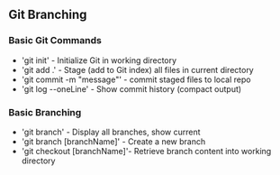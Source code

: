 ## Git Branching

### Basic Git Commands
* 'git init' - Initialize Git in working directory
* 'git add .' - Stage (add to Git index) all files in current directory
* 'git commit -m "message"' - commit staged files to local repo
* 'git log --oneLine' - Show commit history (compact output)

### Basic Branching
* 'git branch' - Display all branches, show current
* 'git branch [branchName]' - Create a new branch
* 'git checkout [branchName]'- Retrieve branch content into working directory

